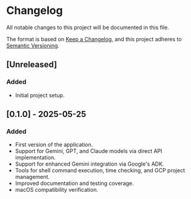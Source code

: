 # Changelog

All notable changes to this project will be documented in this file.

The format is based on [Keep a Changelog](https://keepachangelog.com/en/1.0.0/),
and this project adheres to [Semantic Versioning](https://semver.org/spec/v2.0.0.html).

## [Unreleased]

### Added
- Initial project setup.

## [0.1.0] - 2025-05-25

### Added
- First version of the application.
- Support for Gemini, GPT, and Claude models via direct API implementation.
- Support for enhanced Gemini integration via Google's ADK.
- Tools for shell command execution, time checking, and GCP project management.
- Improved documentation and testing coverage.
- macOS compatibility verification.